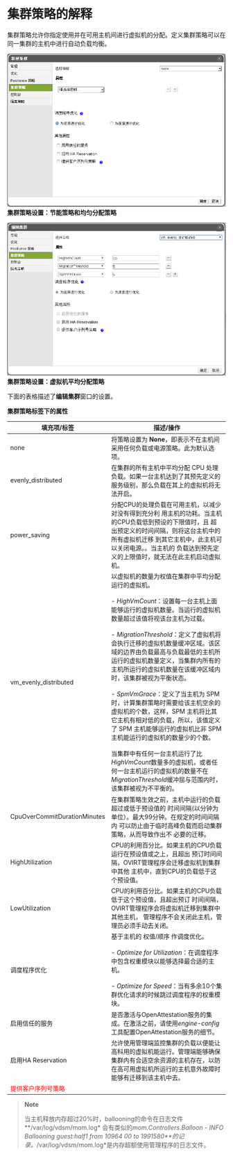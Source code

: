 # 集群策略的解释

集群策略允许你指定使用并在可用主机间进行虚拟机的分配。定义集群策略可以在同一集群的主机中进行自动负载均衡。

![节能策略设置](../images/EayunOS_Cluster_Policy_Settings.png)
**集群策略设置：节能策略和均匀分配策略**

![负载均衡策略](../images/EayunOS_Cluster_Policy_Settings2.png)
**集群策略设置：虚拟机平均分配策略**

下面的表格描述了**编辑集群**窗口的设置。

**集群策略标签下的属性**

|填充项/标签|描述/操作|
|-----------|---------|
|none|将策略设置为 **None**，即表示不在主机间采用任何负载或电源策略。此为默认选项。|
|evenly_distributed|在集群的所有主机中平均分配 CPU 处理负载。如果一台主机达到了其预先定义的服务级别，那么负载在其上的虚拟机将无法开启。|
|power_saving|分配CPU的处理负载在可用主机，以减少对没有得到充分利 用主机的功耗。当主机的CPU负载低到预设的下限值时，且 超出预定义的时间间隔，则将这台主机中的所有虚拟机迁移 到其它主机中，此主机可以关闭电源。。当主机的 负载达到预先定义的上限值时，就无法在此主机启动虚拟机。|
|vm_evenly_distributed|以虚拟机的数量为权值在集群中平均分配运行的虚拟机。<br/><br/>- *HighVmCount*：设置每一台主机上面能够运行的虚拟机数量。当运行的虚拟机数量超过该值将视该台主机为过载。<br/><br/>- *MigrationThreshold*：定义了虚拟机将会执行迁移的虚拟机数量缓冲区域。该区域的边界由负载最高与负载最低的主机所运行的虚拟机数量定义，当集群内所有的主机所运行的虚拟机数量在该缓冲区域内时，该集群被视为平衡状态。<br/><br/>- *SpmVmGrace*：定义了当主机为 SPM 时，计算集群策略时需要给该主机空余的虚拟机的个数，这样，SPM 主机将比其它主机有相对低的负载，所以，该值定义了 SPM 主机能够运行的虚拟机比非 SPM 主机能运行的虚拟机的数量少的个数。<br/><br/>当集群中有任何一台主机运行了比*HighVmCount*数量多的虚拟机，或者任何一台主机运行的虚拟机的数量不在*MigrationThreshold*缓冲屈与范围内时，该集群被视为不平衡的。|
|CpuOverCommitDurationMinutes|在集群策略生效之前，主机中运行的负载超过或低于预设值的 时间间隔(以分钟为单位）。最大99分钟。在规定的时间间隔内 可以防止由于临时高峰负载而启动集群策略，从而导致作出不 必要的迁移。|
|HighUtilization|CPU的利用百分比。如果主机的CPU负载运行在预设值或之上，且超出 预订时间间隔，OVIRT管理程序会迁移虚拟机到集群中其他 主机中，直到CPU的负载低于这个预设值。|
|LowUtilization|CPU的利用百分比。如果主机的CPU负载低于这个预设值，且超出预订 时间间隔，OVIRT管理程序会将虚拟机迁移到集群中其他主机， 管理程序不会关闭此主机，管理员必须手动去关闭。|
|调度程序优化|基于主机的 权值/顺序 作调度优化。<br/><br/>- *Optimize for Utilization*：在调度程序中包含权重模块以能够选择最合适的主机。<br/><br/>- *Optimize for Speed*：当有多余10个集群优化请求的时候跳过调度程序的权重模块。|
|启用信任的服务|是否激活与OpenAttestation服务的集成。在激活之前，请使用*engine-config*工具配置OpenAttestation服务的细节。|
|启用HA Reservation|允许使用管理端监控集群的负载以便能让高科用的虚拟机能运行。管理端能够确保集群内有合适空余资源的主机存在，以防在高可用虚拟机所运行的主机意外故障时能够有迁移到该主机中去。|
|<font color="red">提供客户序列号策略</font>||
> **Note**
>
> 当主机释放内存超过20%时，ballooning的命令在日志文件**/var/log/vdsm/mom.log*
> 会有类似的*mom.Controllers.Balloon - INFO Ballooning guest:half1 from
> 10964 00 to 1991580**的记录。*/var/log/vdsm/mom.log*是内存超额使用管理程序的日志文件。
